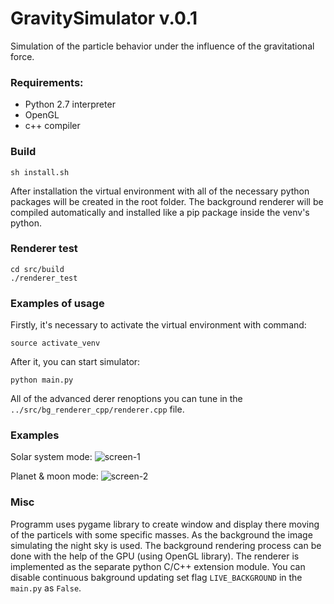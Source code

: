 # GravitySimulator v.0.1
Simulation of the particle behavior under the influence of the gravitational force.

### Requirements:
* Python 2.7 interpreter
* OpenGL
* c++ compiler

### Build
```
sh install.sh
```
After installation the virtual environment with all of the necessary python packages will be created in the root folder. The background renderer will be compiled automatically and installed like a pip package inside the venv's python.

### Renderer test
```
cd src/build
./renderer_test
```

### Examples of usage
Firstly, it's necessary to activate the virtual environment with command: 
```
source activate_venv
```
After it, you can start simulator:
```
python main.py
```
All of the advanced derer renoptions you can tune in the `../src/bg_renderer_cpp/renderer.cpp` file.

### Examples
Solar system mode:
  ![screen-1](http://imgur.com/W5h7gE6.png)

Planet & moon mode:
  ![screen-2](http://imgur.com/PmxbZRC.png)

### Misc
Programm uses pygame library to create window and display there moving of the particels with some specific masses.
As the background the image simulating the night sky is used. The background rendering process can be done with the help of the GPU (using OpenGL library).
The renderer is implemented as the separate python C/C++ extension module.
You can disable continuous bakground updating set flag `LIVE_BACKGROUND` in the `main.py` as `False`.
